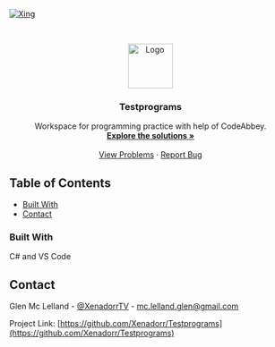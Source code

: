 <!--
*** Thanks for checking out this README Template. If you have a suggestion that would
*** make this better, please fork the repo and create a pull request or simply open
*** an issue with the tag "enhancement".
*** Thanks again! Now go create something AMAZING! :D
***
***
***
*** To avoid retyping too much info. Do a search and replace for the following:
*** Xenadorr, Testprograms, XenadorrTV, mc.lelland.glen@gmail.com
-->





<!-- PROJECT SHIELDS -->
<!--
*** I'm using markdown "reference style" links for readability.
*** Reference links are enclosed in brackets [ ] instead of parentheses ( ).
*** See the bottom of this document for the declaration of the reference variables
*** for contributors-url, forks-url, etc. This is an optional, concise syntax you may use.
*** https://www.markdownguide.org/basic-syntax/#reference-style-links
-->
[![Xing][Xing-shield]][Xing-url]



<!-- PROJECT LOGO -->
<br />
<p align="center">
  <a href="https://github.com/Xenadorr/Testprograms">
    <img src="images/logo.png" alt="Logo" width="80" height="80">
  </a>

  <h3 align="center">Testprograms</h3>

  <p align="center">
    Workspace for programming practice with help of CodeAbbey.
    <br />
    <a href="https://github.com/Xenadorr/Testprograms/tree/main/Problems"><strong>Explore the solutions »</strong></a>
    <br />
    <br />
    <a href="https://www.codeabbey.com/index/task_list?sort=id0">View Problems</a>
    ·
    <a href="https://github.com/Xenadorr/Testprograms/issues">Report Bug</a>
  </p>
</p>



<!-- TABLE OF CONTENTS -->
## Table of Contents

* [Built With](#built-with)
* [Contact](#contact)



### Built With

C#
and
VS Code

<!-- CONTACT -->
## Contact

Glen Mc Lelland - [@XenadorrTV](https://twitter.com/XenadorrTV) - mc.lelland.glen@gmail.com

Project Link: [https://github.com/Xenadorr/Testprograms](https://github.com/Xenadorr/Testprograms)






<!-- MARKDOWN LINKS & IMAGES -->
<!-- https://www.markdownguide.org/basic-syntax/#reference-style-links -->
[contributors-shield]: https://img.shields.io/github/contributors/Xenadorr/repo.svg?style=flat-square
[contributors-url]: https://github.com/Xenadorr/repo/graphs/contributors
[forks-shield]: https://img.shields.io/github/forks/Xenadorr/repo.svg?style=flat-square
[forks-url]: https://github.com/Xenadorr/repo/network/members
[stars-shield]: https://img.shields.io/github/stars/Xenadorr/repo.svg?style=flat-square
[stars-url]: https://github.com/Xenadorr/repo/stargazers
[issues-shield]: https://img.shields.io/github/issues/Xenadorr/repo.svg?style=flat-square
[issues-url]: https://github.com/Xenadorr/repo/issues
[license-shield]: https://img.shields.io/github/license/Xenadorr/repo.svg?style=flat-square
[license-url]: https://github.com/Xenadorr/repo/blob/master/LICENSE.txt
[Xing-shield]: https://camo.githubusercontent.com/c50abfc71aef128b5cdcb26cab07da4b8c896cd8d0b785302cdb6bfa449de1e2/68747470733a2f2f696d672e736869656c64732e696f2f7374617469632f76313f7374796c653d666f722d7468652d6261646765266d6573736167653d58696e6726636f6c6f723d303036353637266c6f676f3d58696e67266c6f676f436f6c6f723d464646464646266c6162656c3d
[Xing-url]: https://www.xing.com/profile/Glen_McLelland2/cv
[product-screenshot]: images/screenshot.png
